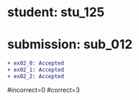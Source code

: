 # student: stu_125
# submission: sub_012

```diff
+ ex02_0: Accepted
+ ex02_1: Accepted
+ ex02_2: Accepted
```
#incorrect=0
#correct=3
